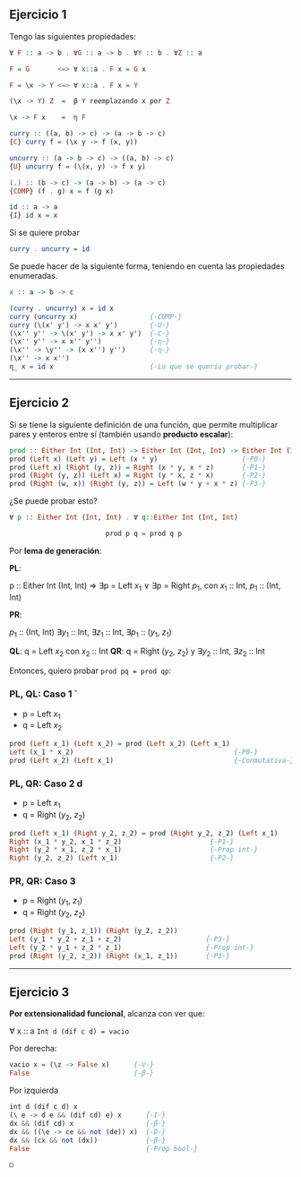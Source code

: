 ## Ejercicio 1

Tengo las siguientes propiedades:

```haskell
∀ F :: a -> b . ∀G :: a -> b . ∀Y :: b . ∀Z :: a

F = G       <=> ∀ x::a . F x = G x

F = \x -> Y <=> ∀ x::a . F x = Y

(\x -> Y) Z  =  β Y reemplazando x por Z

\x -> F x    =  η F
```

```haskell
curry :: ((a, b) -> c) -> (a -> b -> c)
{C} curry f = (\x y -> f (x, y))

uncurry :: (a -> b -> c) -> ((a, b) -> c)
{U} uncurry f = (\(x, y) -> f x y)

(.) :: (b -> c) -> (a -> b) -> (a -> c)
{COMP} (f . g) x = f (g x)

id :: a -> a
{I} id x = x
```

Si se quiere probar

```haskell
curry . uncurry = id
```

Se puede hacer de la siguiente forma, teniendo en cuenta las propiedades enumeradas.

```haskell
x :: a -> b -> c

(curry . uncurry) x = id x
curry (uncurry x)                  {-COMP-}
curry (\(x' y') -> x x' y')        {-U-} 
(\x'' y'' -> \(x' y') -> x x' y')  {-C-} 
(\x'' y'' -> x x'' y'')            {-η-}
(\x'' -> \y'' -> (x x'') y'')      {-η-}
(\x'' -> x x'')
η_ x = id x                        {-Lo que se quería probar-}

```

---
## Ejercicio 2

Si se tiene la siguiente definición de una función, que permite multiplicar pares y enteros entre sí (también usando **producto escalar**):

```haskell
prod :: Either Int (Int, Int) -> Either Int (Int, Int) -> Either Int (Int, Int)
prod (Left x) (Left y) = Left (x * y)                     {-P0-}
prod (Left x) (Right (y, z)) = Right (x * y, x * z)       {-P1-}
prod (Right (y, z)) (Left x) = Right (y * x, z * x)       {-P2-}
prod (Right (w, x)) (Right (y, z)) = Left (w * y + x * z) {-P3-}
```

¿Se puede probar esto?

```haskell
∀ p :: Either Int (Int, Int) . ∀ q::Either Int (Int, Int)

						prod p q = prod q p
```

Por **lema de generación**:

**PL**:

p :: Either Int (Int, Int) => ∃p = Left $x_1$ $\lor$ ∃p = Right $p_1$, con $x_1$ :: Int, $p_1$ :: (Int, Int)

**PR**:

$p_1$ :: (Int, Int)
∃$y_1$ :: Int, ∃$z_1$ :: Int, ∃$p_1$ :: ($y_1$, $z_1$)

**QL**: q = Left $x_2$ con $x_2$ :: Int
**QR**: q = Right ($y_2$, $z_2$) y ∃$y_2$ :: Int, ∃$z_2$ :: Int

Entonces, quiero probar `prod pq = prod qp`:

### **PL, QL: Caso 1** `

- p = Left $x_1$
- q = Left $x_2$

```haskell
prod (Left x_1) (Left x_2) = prod (Left x_2) (Left x_1)
Left (x_1 * x_2)                                        {-P0-}
prod (Left x_2) (Left x_1)                              {-Conmutativa-}
```

### **PL, QR: Caso 2** d

- p =  Left $x_1$
- q = Right ($y_2$, $z_2$)

```haskell
prod (Left x_1) (Right y_2, z_2) = prod (Right y_2, z_2) (Left x_1)
Right (x_1 * y_2, x_1 * z_2)                      {-P1-}
Right (y_2 * x_1, z_2 * x_1)                      {-Prop int-}
Right (y_2, z_2) (Left x_1)                       {-P2-}
```

### **PR, QR: Caso 3** 

- p = Right ($y_1$, $z_1$)
- q = Right ($y_2$, $z_2$)

```haskell
prod (Right (y_1, z_1)) (Right (y_2, z_2))
Left (y_1 * y_2 + z_1 + z_2)                     {-P3-}
Left (y_2 * y_1 + z_2 * z_1)                     {-Prop int-}
prod (Right (y_2, z_2)) (Right (x_1, z_1))       {-P3-}
```

---

## Ejercicio 3

**Por extensionalidad funcional**, alcanza con ver que:

∀ x :: a `Int d (dif c d) = vacio`

Por derecha:

```haskell
vacio x = (\z -> False x)      {-V-}
False                          {-β-}
```

Por izquierda

```haskell
int d (dif c d) x 
(\ e -> d e && (dif cd) e) x      {-I-}
dx && (dif cd) x                  {-β-}
dx && ((\e -> ce && not (de)) x)  {-D-}
dx && (cx && not (dx))            {-β-}
False                             {-Prop bool-}

□
```

